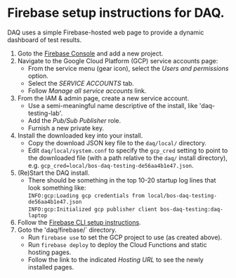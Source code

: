 # Firebase setup instructions for DAQ.

DAQ uses a simple Firebase-hosted web page to provide a dynamic dashboard
of test results.

1. Goto the [Firebase Console](https://console.firebase.google.com/) and add a new project.
2. Navigate to the Google Cloud Platform (GCP) service accounts page:
   * From the service menu (gear icon), select the _Users and permissions_ option.
   * Select the _SERVICE ACCOUNTS_ tab.
   * Follow _Manage all service accounts_ link.
3. From the IAM & admin page, create a new service account.
   * Use a semi-meaningful name descriptive of the install, like 'daq-testing-lab'.
   * Add the _Pub/Sub Publisher_ role.
   * Furnish a new private key.
4. Install the downloaded key into your install.
   * Copy the download JSON key file to the `daq/local/` directory.
   * Edit `daq/local/system.conf` to specify the `gcp_cred` setting to point to the downloaded file
     (with a path relative to the `daq/` install directory), e.g.
     `gcp_cred=local/bos-daq-testing-de56aa4b1e47.json`.
5. (Re)Start the DAQ install.
   * There should be something in the top 10-20 startup log lines that look something like:
     <br>`INFO:gcp:Loading gcp credentials from local/bos-daq-testing-de56aa4b1e47.json`
     <br>`INFO:gcp:Initialized gcp publisher client bos-daq-testing:daq-laptop`
6. Follow the [Firebase CLI setup instructions](https://firebase.google.com/docs/cli/).
7. Goto the 'daq/firebase/` directory.
   * Run `firebase use` to set the GCP project to use (as created above).
   * Run `firebase deploy` to deploy the Cloud Functions and static hosting pages.
   * Follow the link to the indicated _Hosting URL_ to see the newly installed pages.
